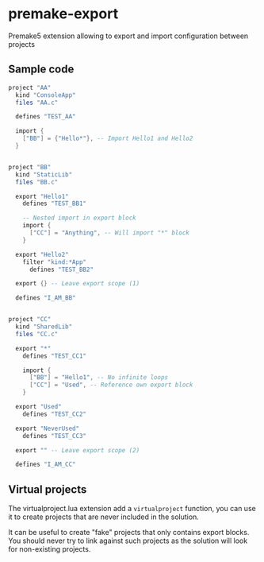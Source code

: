 # premake-export
Premake5 extension allowing to export and import configuration between projects

## Sample code
```lua
project "AA"
  kind "ConsoleApp"
  files "AA.c"

  defines "TEST_AA"

  import {
    ["BB"] = {"Hello*"}, -- Import Hello1 and Hello2
  }


project "BB"
  kind "StaticLib"
  files "BB.c"

  export "Hello1"
    defines "TEST_BB1"

    -- Nested import in export block
    import {
      ["CC"] = "Anything", -- Will import "*" block
    }

  export "Hello2"
    filter "kind:*App"
      defines "TEST_BB2"

  export {} -- Leave export scope (1)

  defines "I_AM_BB"


project "CC"
  kind "SharedLib"
  files "CC.c"

  export "*"
    defines "TEST_CC1"

    import {
      ["BB"] = "Hello1", -- No infinite loops
      ["CC"] = "Used", -- Reference own export block
    }

  export "Used"
    defines "TEST_CC2"

  export "NeverUsed"
    defines "TEST_CC3"

  export "" -- Leave export scope (2)

  defines "I_AM_CC"
```

## Virtual projects
The virtualproject.lua extension add a `virtualproject` function, you can use it to create projects that are never included in the solution.

It can be useful to create "fake" projects that only contains export blocks. You should never try to link against such projects as the solution will look for non-existing projects.
